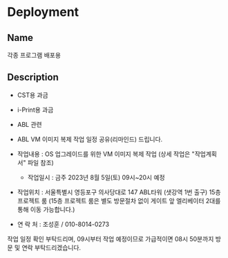 # Deployment

## Name
각종 프로그램 배포용

## Description

- CST용 과금
- i-Print용 과금

- ABL 관련
- ABL VM 이미지 복제 작업 일정 공유(리마인드) 드립니다.

- 작업내용 : OS 업그레이드를 위한 VM 이미지 복제 작업 (상세 작업은 "작업계획서" 파일 참조)
   - 작업일시 : 금주 2023년 8월 5일(토) 09시~20시 예정
- 작업위치 : 서울특별시 영등포구 의사당대로 147 ABL타워 (샛강역 1번 출구) 15층 프로젝트 룸
           (15층 프로젝트 룸은 별도 방문절차 없이 게이트 앞 엘리베이터 2대를 통해 이동 가능합니다.)
- 연 락 처 : 조성훈 / 010-8014-0273

작업 일정 확인 부탁드리며,
09시부터 작업 예정이므로 가급적이면 08시 50분까지 방문 및 연락 부탁드리겠습니다.
